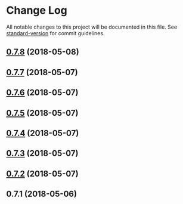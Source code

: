 # Change Log

All notable changes to this project will be documented in this file. See [standard-version](https://github.com/conventional-changelog/standard-version) for commit guidelines.

<a name="0.7.8"></a>
## [0.7.8](https://github.com/adben002/cfnYamlValueInjector/compare/v0.7.7...v0.7.8) (2018-05-08)



<a name="0.7.7"></a>
## [0.7.7](https://github.com/adben002/cfnYamlValueInjector/compare/v0.7.6...v0.7.7) (2018-05-07)



<a name="0.7.6"></a>
## [0.7.6](https://github.com/adben002/cfnYamlValueInjector/compare/v0.7.5...v0.7.6) (2018-05-07)



<a name="0.7.5"></a>
## [0.7.5](https://github.com/adben002/cfnYamlValueInjector/compare/v0.7.4...v0.7.5) (2018-05-07)



<a name="0.7.4"></a>
## [0.7.4](https://github.com/adben002/cfnYamlValueInjector/compare/v0.7.3...v0.7.4) (2018-05-07)



<a name="0.7.3"></a>
## [0.7.3](https://github.com/adben002/cfnYamlValueInjector/compare/v0.7.2...v0.7.3) (2018-05-07)



<a name="0.7.2"></a>
## [0.7.2](https://github.com/adben002/cfnYamlValueInjector/compare/v0.7.1...v0.7.2) (2018-05-07)



<a name="0.7.1"></a>
## 0.7.1 (2018-05-06)
